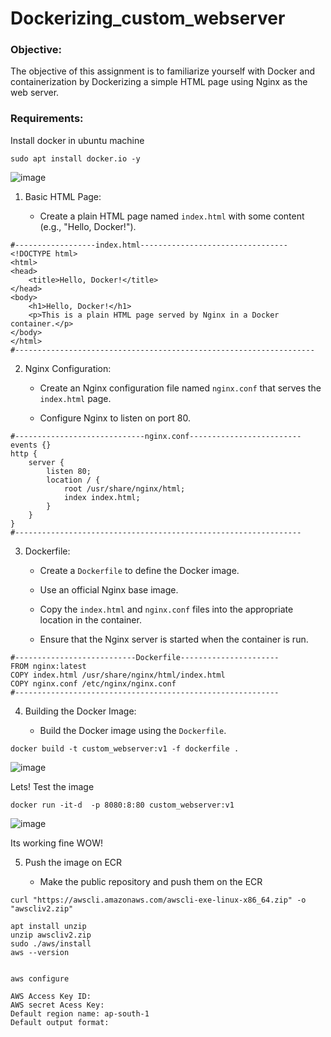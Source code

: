 # Dockerizing_custom_webserver

### Objective:
The objective of this assignment is to familiarize yourself with Docker and containerization by Dockerizing a simple HTML page using Nginx as the web server.

### Requirements:

Install docker in ubuntu machine
```
sudo apt install docker.io -y
```
![image](https://github.com/AdarshIITDH/Dockerizing_custom_webserver/assets/60352729/184a61da-d97b-4c78-badf-499f29d9d748)

1. Basic HTML Page:

   - Create a plain HTML page named `index.html` with some content (e.g., "Hello, Docker!").

```
#------------------index.html---------------------------------
<!DOCTYPE html>
<html>
<head>
    <title>Hello, Docker!</title>
</head>
<body>
    <h1>Hello, Docker!</h1>
    <p>This is a plain HTML page served by Nginx in a Docker container.</p>
</body>
</html>
#-------------------------------------------------------------------
```

2. Nginx Configuration:

   - Create an Nginx configuration file named `nginx.conf` that serves the `index.html` page.

   - Configure Nginx to listen on port 80.
```
#-----------------------------nginx.conf-------------------------
events {}
http {
    server {
        listen 80;
        location / {
            root /usr/share/nginx/html;
            index index.html;
        }
    }
}
#----------------------------------------------------------------
```

3. Dockerfile:

   - Create a `Dockerfile` to define the Docker image.

   - Use an official Nginx base image.

   - Copy the `index.html` and `nginx.conf` files into the appropriate location in the container.

   - Ensure that the Nginx server is started when the container is run.

```
#---------------------------Dockerfile----------------------
FROM nginx:latest
COPY index.html /usr/share/nginx/html/index.html
COPY nginx.conf /etc/nginx/nginx.conf
#-----------------------------------------------------------
```

4. Building the Docker Image:

   - Build the Docker image using the `Dockerfile`.
     
```
docker build -t custom_webserver:v1 -f dockerfile .
```
![image](https://github.com/AdarshIITDH/Dockerizing_custom_webserver/assets/60352729/b35acf2b-7a15-488c-b906-58d7c98ed2ed)

Lets! Test the image
```
docker run -it-d  -p 8080:8:80 custom_webserver:v1
```

![image](https://github.com/AdarshIITDH/Dockerizing_custom_webserver/assets/60352729/a6c11cb5-d7e3-4990-999a-2578ef1fe0c0)

Its working fine WOW!

5. Push the image on ECR

   - Make the public repository and push them on the ECR

```
curl "https://awscli.amazonaws.com/awscli-exe-linux-x86_64.zip" -o "awscliv2.zip"

apt install unzip
unzip awscliv2.zip
sudo ./aws/install
aws --version


```

```
aws configure

AWS Access Key ID:
AWS secret Acess Key:
Default region name: ap-south-1
Default output format:
```
